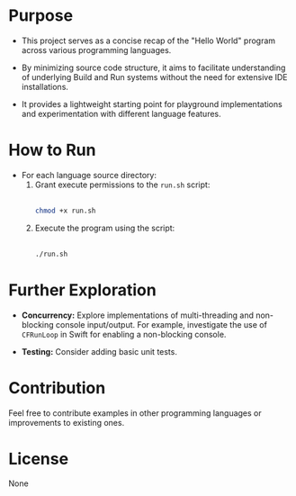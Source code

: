 
# Purpose

- This project serves as a concise recap of the "Hello World" program across various programming languages.

- By minimizing source code structure, it aims to facilitate understanding of underlying Build and Run systems without the need for extensive IDE installations.

- It provides a lightweight starting point for playground implementations and experimentation with different language features.

# How to Run

- For each language source directory:
    1. Grant execute permissions to the `run.sh` script:
    <br/><br/>
       ```bash
       chmod +x run.sh
       ```
    2. Execute the program using the script:
    <br/><br/>
       ```bash
       ./run.sh
       ```

# Further Exploration

- **Concurrency:** Explore implementations of multi-threading and non-blocking console input/output. For example, investigate the use of `CFRunLoop` in Swift for enabling a non-blocking console.

- **Testing:** Consider adding basic unit tests.

# Contribution

Feel free to contribute examples in other programming languages or improvements to existing ones.

# License

None
